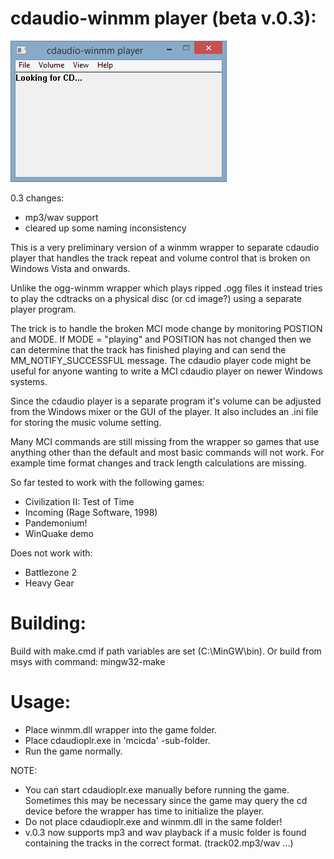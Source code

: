 # cdaudio-winmm player (beta v.0.3):

![screenshot](screenshot.png)

0.3 changes:
- mp3/wav support
- cleared up some naming inconsistency

This is a very preliminary version of a winmm wrapper to separate cdaudio player that handles the track repeat and volume control that is broken on Windows Vista and onwards.

Unlike the ogg-winmm wrapper which plays ripped .ogg files it instead tries to play the cdtracks on a physical disc (or cd image?) using a separate player program.

The trick is to handle the broken MCI mode change by monitoring POSTION and MODE. 
If MODE = "playing" and POSITION has not changed then we can determine that the track has finished playing and can send the MM_NOTIFY_SUCCESSFUL message. The cdaudio player code might be useful for anyone wanting to write a MCI cdaudio player on newer Windows systems.

Since the cdaudio player is a separate program it's volume can be adjusted from the Windows mixer or the GUI of the player. It also includes an .ini file for storing the music volume setting.

Many MCI commands are still missing from the wrapper so games that use anything other than the default and most basic commands will not work. For example time format changes and track length calculations are missing.

So far tested to work with the following games:
- Civilization II: Test of Time
- Incoming (Rage Software, 1998)
- Pandemonium!
- WinQuake demo

Does not work with:
- Battlezone 2
- Heavy Gear

# Building:

Build with make.cmd if path variables are set (C:\MinGW\bin).
Or build from msys with command: mingw32-make

# Usage:

- Place winmm.dll wrapper into the game folder.
- Place cdaudioplr.exe in 'mcicda' -sub-folder.
- Run the game normally.

NOTE:
- You can start cdaudioplr.exe manually before running the game. Sometimes this may be necessary since the game may query the cd device before the wrapper has time to initialize the player.
- Do not place cdaudioplr.exe and winmm.dll in the same folder!
- v.0.3 now supports mp3 and wav playback if a music folder is found containing the tracks in the correct format. (track02.mp3/wav ...)
